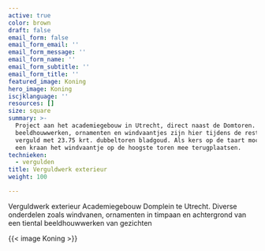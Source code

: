 ```yaml
---
active: true
color: brown
draft: false
email_form: false
email_form_email: ''
email_form_message: ''
email_form_name: ''
email_form_subtitle: ''
email_form_title: ''
featured_image: Koning
hero_image: Koning
iscjklanguage: ''
resources: []
size: square
summary: >-
  Project aan het academiegebouw in Utrecht, direct naast de Domtoren. Diverse
  beeldhouwwerken, ornamenten en windvaantjes zijn hier tijdens de restauratie
  verguld met 23.75 krt. dubbeltoren bladgoud. Als kers op de taart mocht ik met
  een kraan het windvaantje op de hoogste toren mee terugplaatsen. 
technieken:
  - vergulden
title: Verguldwerk exterieur
weight: 100

---
```


Verguldwerk exterieur Academiegebouw Domplein te Utrecht. Diverse onderdelen zoals windvanen, ornamenten in timpaan en achtergrond van een tiental beeldhouwwerken van gezichten

{{< image Koning >}}